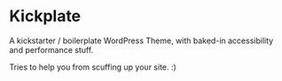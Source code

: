 # Kickplate

A kickstarter / boilerplate WordPress Theme, with baked-in accessibility and performance stuff.

Tries to help you from scuffing up your site. :)
